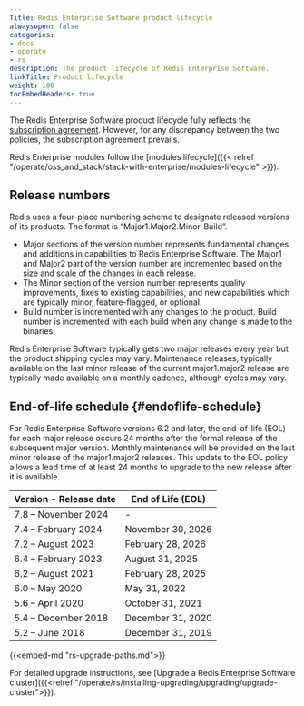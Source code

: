 ```yaml
---
Title: Redis Enterprise Software product lifecycle
alwaysopen: false
categories:
- docs
- operate
- rs
description: The product lifecycle of Redis Enterprise Software.
linkTitle: Product lifecycle
weight: 100
tocEmbedHeaders: true
---
```

The Redis Enterprise Software product lifecycle fully reflects the [subscription agreement](https://redis.com/software-subscription-agreement).
However, for any discrepancy between the two policies, the subscription agreement prevails.

Redis Enterprise modules follow the [modules lifecycle]({{< relref "/operate/oss_and_stack/stack-with-enterprise/modules-lifecycle" >}}).

## Release numbers

Redis uses a four-place numbering scheme to designate released versions of its products.
The format is “Major1.Major2.Minor-Build”.

- Major sections of the version number represents fundamental changes and additions in
    capabilities to Redis  Enterprise Software. The Major1 and Major2 part of the
    version number are incremented based on the size and scale of the changes in each
    release.
- The Minor section of the version number represents quality improvements, fixes to
    existing capabilities, and new capabilities which are typically minor, feature-flagged, or optional. 
- Build number is incremented with any changes to the product. Build number is
    incremented with each build when any change is made to the binaries.

Redis Enterprise Software typically gets two major releases every year but the product shipping cycles may vary.
Maintenance releases, typically available on the last minor release of the current major1.major2 release are typically made available on a monthly cadence, although cycles may vary.

## End-of-life schedule {#endoflife-schedule}

For Redis Enterprise Software versions 6.2 and later, the end-of-life (EOL) for each major release occurs 24 months after the formal release of the subsequent major version. Monthly maintenance will be provided on the last minor release of the major1.major2 releases.
This update to the EOL policy allows a lead time of at least 24 months to upgrade to the new release after it is available.


| Version - Release date | End of Life (EOL)  |
| ----------------------------------------- | ------------------ |
| 7.8 – November 2024				        | - |
| 7.4 – February 2024				        | November 30, 2026 |
| 7.2 – August 2023				            | February 28, 2026 |
| 6.4 – February 2023						| August 31, 2025 |
| 6.2 – August 2021                         | February 28, 2025  |
| 6.0 – May 2020                            | May 31, 2022  |
| 5.6 – April 2020                          | October 31, 2021  |
| 5.4 – December 2018                       | December 31, 2020  |
| 5.2 – June 2018                           | December 31, 2019  |

{{<embed-md "rs-upgrade-paths.md">}}

For detailed upgrade instructions, see [Upgrade a Redis Enterprise Software cluster]({{<relref "/operate/rs/installing-upgrading/upgrading/upgrade-cluster">}}).